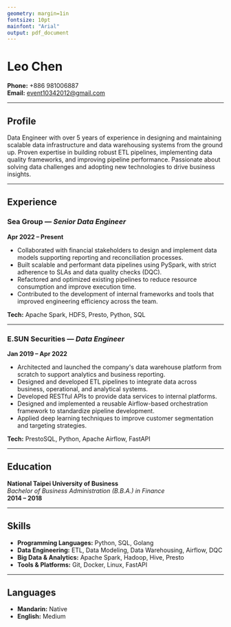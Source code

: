 ```yaml
---
geometry: margin=1in
fontsize: 10pt
mainfont: "Arial"
output: pdf_document
---
```


# Leo Chen

**Phone:** +886 981006887  
**Email:** event10342012@gmail.com

---

## Profile

Data Engineer with over 5 years of experience in designing and maintaining scalable data infrastructure and data warehousing systems from the ground up. Proven expertise in building robust ETL pipelines, implementing data quality frameworks, and improving pipeline performance. Passionate about solving data challenges and adopting new technologies to drive business insights.

---

## Experience

### Sea Group — *Senior Data Engineer*
**Apr 2022 – Present**

- Collaborated with financial stakeholders to design and implement data models supporting reporting and reconciliation processes.
- Built scalable and performant data pipelines using PySpark, with strict adherence to SLAs and data quality checks (DQC).
- Refactored and optimized existing pipelines to reduce resource consumption and improve execution time.
- Contributed to the development of internal frameworks and tools that improved engineering efficiency across the team.

**Tech:** Apache Spark, HDFS, Presto, Python, SQL

---

### E.SUN Securities — *Data Engineer*
**Jan 2019 – Apr 2022**

- Architected and launched the company's data warehouse platform from scratch to support analytics and business reporting.
- Designed and developed ETL pipelines to integrate data across business, operational, and analytical systems.
- Developed RESTful APIs to provide data services to internal platforms.
- Designed and implemented a reusable Airflow-based orchestration framework to standardize pipeline development.
- Applied deep learning techniques to improve customer segmentation and targeting strategies.

**Tech:** PrestoSQL, Python, Apache Airflow, FastAPI

---

## Education

**National Taipei University of Business**  
*Bachelor of Business Administration (B.B.A.) in Finance*  
**2014 – 2018**

---

## Skills

- **Programming Languages:** Python, SQL, Golang
- **Data Engineering:** ETL, Data Modeling, Data Warehousing, Airflow, DQC
- **Big Data & Analytics:** Apache Spark, Hadoop, Hive, Presto
- **Tools & Platforms:** Git, Docker, Linux, FastAPI

---

## Languages

- **Mandarin:** Native
- **English:** Medium
